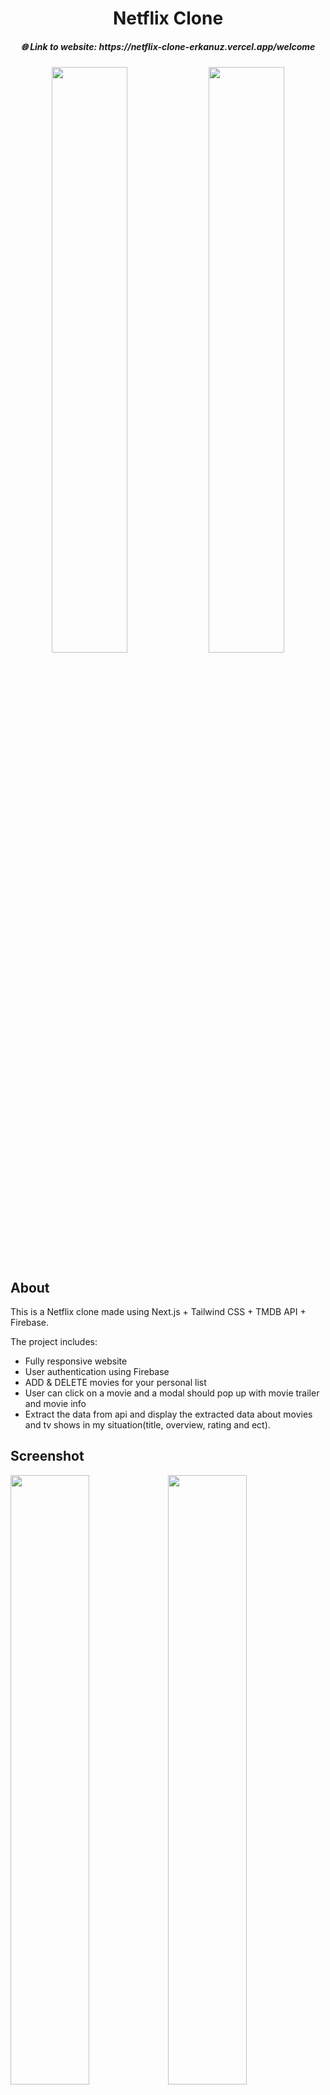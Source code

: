 <h1 align="center">Netflix Clone </h1>
<h5 align="center">🌐 Link to website: https://netflix-clone-erkanuz.vercel.app/welcome </h5>

<div align="center">
 <img width="49%" src="https://github.com/erkanuz/netflix-clone/assets/78959562/c1c853de-12c6-47b9-98c0-f9fc71e04544"/> <img width="49%" src="https://github.com/erkanuz/netflix-clone/assets/78959562/ef6c857b-bafd-4141-ae07-55e63a9b2993"/>
 </div>

## About
This is a Netflix clone made using Next.js + Tailwind CSS + TMDB API + Firebase.

The project includes:
* Fully responsive website
* User authentication using Firebase
* ADD & DELETE movies for your personal list
* User can click on a movie and a modal should pop up with movie trailer and movie info
* Extract the data from api and display the extracted data about movies and tv shows in my situation(title, overview,  rating and ect).

## Screenshot
<div align="left">
<img width="50%" src="https://github.com/erkanuz/netflix-clone/assets/78959562/a4490069-3b37-4eba-9244-60bda2028747"/><img width="50%" src="https://github.com/erkanuz/netflix-clone/assets/78959562/8c74087d-911e-4697-b092-03b0febea065"/>
</div>

<div>
<img width="50%" src="https://github.com/erkanuz/netflix-clone/assets/78959562/9bec48be-26d8-46fc-a0d2-f18adcbf3889"/><img width="50%" src="https://github.com/erkanuz/netflix-clone/assets/78959562/fdc26397-4a00-490d-a2af-7506a144517a"/>
</div>


## Languages used
* Typescript + Tailwind CSS

## Libraries used
* Recoil
* Firebase
* Swiper JS
* Material UI
* React-icons
* React-player
* React-hot-toast
* React-hook-form

## How to run
This is a [Next.js](https://nextjs.org/) project bootstrapped with `create-next-app`, before forking this repo please ask !
* Clone the repo
```bash
git clone
```
* Install dependencies
```bash
npm i
```
* Create an .env file
```bash
Create an .env file with your own API key
```
* Run the application
```bash
npm run dev
```

## Deployment
The project is deployed by [Vercel](https://vercel.com/) !
